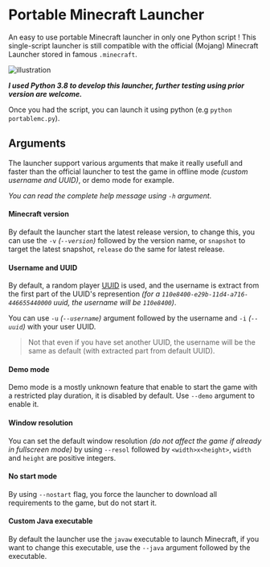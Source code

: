 # Portable Minecraft Launcher
An easy to use portable Minecraft launcher in only one Python script !
This single-script launcher is still compatible with the official (Mojang) Minecraft Launcher stored in famous `.minecraft`.

![illustration](https://github.com/mindstorm38/portablemc/blob/master/illustration.png?raw=true)

***I used Python 3.8 to develop this launcher, further testing using prior version are welcome.***

Once you had the script, you can launch it using python (e.g `python portablemc.py`).

## Arguments
The launcher support various arguments that make it really usefull and faster than the official launcher
to test the game in offline mode *(custom username and UUID)*, or demo mode for example.

*You can read the complete help message using `-h` argument.*

#### Minecraft version
By default the launcher start the latest release version, to change this, you can use the `-v` *(`--version`)* followed by the
version name, or `snapshot` to target the latest snapshot, `release` do the same for latest release.

#### Username and UUID
By default, a random player [UUID](https://fr.wikipedia.org/wiki/Universally_unique_identifier) is used, and the username is
extract from the first part of the UUID's represention *(for a `110e8400-e29b-11d4-a716-446655440000` uuid, the username will be `110e8400`)*.

You can use `-u` *(`--username`)* argument followed by the username and `-i` *(`--uuid`)* with your user UUID.

> Not that even if you have set another UUID, the username will be the same as default (with extracted part from default UUID).

#### Demo mode
Demo mode is a mostly unknown feature that enable to start the game with a restricted play duration, it is disabled by default.
Use `--demo` argument to enable it.

#### Window resolution
You can set the default window resolution *(do not affect the game if already in fullscreen mode)* by using `--resol` followed by
`<width>x<height>`, `width` and `height` are positive integers.

#### No start mode
By using `--nostart` flag, you force the launcher to download all requirements to the game, but do not start it.

#### Custom Java executable
By default the launcher use the `javaw` executable to launch Minecraft, if you want to
change this executable, use the `--java` argument followed by the executable.